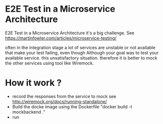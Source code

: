 # E2E Test in a Microservice Architecture

E2E Test in a Microservice Architecture it's a big challenge.
See https://martinfowler.com/articles/microservice-testing/

often in the integration stage a lot of services are unstable or not available that make your test failing,
even though Although your goal was to test your available service.
this unsatisfactory situation.
therefore it is better to mock the other services using tool like Wiremock.

# How it work ?

- record the responses from the service to mock see http://wiremock.org/docs/running-standalone/
- Build the docke image using the Dockerfile "docker build -t mockbackend ."
- run
